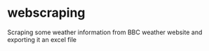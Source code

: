 # webscraping
Scraping some weather information from BBC weather website and exporting it an excel file
